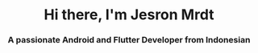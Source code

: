  <h1 align="center">Hi there, I'm Jesron Mrdt</h1>
 <h3 align="center">A passionate Android and Flutter Developer from Indonesian</h3>
